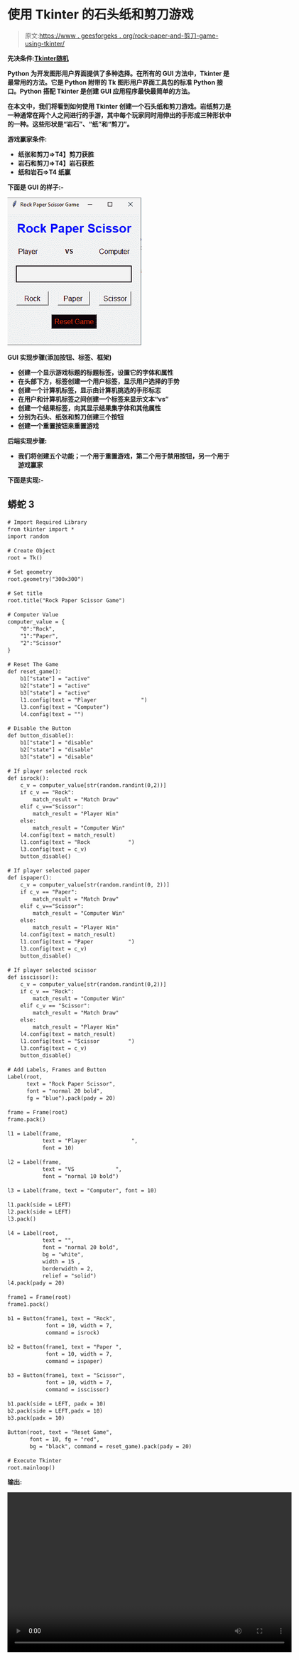 # 使用 Tkinter 的石头纸和剪刀游戏

> 原文:[https://www . geesforgeks . org/rock-paper-and-剪刀-game-using-tkinter/](https://www.geeksforgeeks.org/rock-paper-and-scissor-game-using-tkinter/)

**先决条件:**[**Tkinter**](https://www.geeksforgeeks.org/python-gui-tkinter/)**[**随机**](https://www.geeksforgeeks.org/random-numbers-in-python/)**

**Python 为开发图形用户界面提供了多种选择。在所有的 GUI 方法中，Tkinter 是最常用的方法。它是 Python 附带的 Tk 图形用户界面工具包的标准 Python 接口。Python 搭配 Tkinter 是创建 GUI 应用程序最快最简单的方法。**

**在本文中，我们将看到如何使用 Tkinter 创建一个石头纸和剪刀游戏。**岩纸剪刀**是一种通常在两个人之间进行的手游，其中每个玩家同时用伸出的手形成三种形状中的一种。这些形状是“岩石”、“纸”和“剪刀”。**

****游戏赢家条件:****

*   ****纸张**和**剪刀**=>T4】剪刀获胜**
*   ****岩石**和**剪刀**=>T4】岩石获胜**
*   ****纸**和**岩石**=>T4 纸赢**

****下面是 GUI 的样子:-****

**![](img/cd1559b6edb9a9049e10acd66502b88a.png)**

****GUI 实现步骤(添加按钮、标签、框架)****

*   **创建一个显示游戏标题的标题标签，设置它的字体和属性**
*   **在头部下方，标签创建一个用户标签，显示用户选择的手势**
*   **创建一个计算机标签，显示由计算机挑选的手形标志**
*   **在用户和计算机标签之间创建一个标签来显示文本“vs”**
*   **创建一个结果标签，向其显示结果集字体和其他属性**
*   **分别为石头、纸张和剪刀创建三个按钮**
*   **创建一个重置按钮来重置游戏**

****后端实现步骤:****

*   **我们将创建五个功能；一个用于重置游戏，第二个用于禁用按钮，另一个用于游戏赢家**

****下面是实现:-****

## **蟒蛇 3**

```
# Import Required Library
from tkinter import *
import random

# Create Object
root = Tk()

# Set geometry
root.geometry("300x300")

# Set title
root.title("Rock Paper Scissor Game")

# Computer Value
computer_value = {
    "0":"Rock",
    "1":"Paper",
    "2":"Scissor"
}

# Reset The Game
def reset_game():
    b1["state"] = "active"
    b2["state"] = "active"
    b3["state"] = "active"
    l1.config(text = "Player              ")
    l3.config(text = "Computer")
    l4.config(text = "")

# Disable the Button
def button_disable():
    b1["state"] = "disable"
    b2["state"] = "disable"
    b3["state"] = "disable"

# If player selected rock
def isrock():
    c_v = computer_value[str(random.randint(0,2))]
    if c_v == "Rock":
        match_result = "Match Draw"
    elif c_v=="Scissor":
        match_result = "Player Win"
    else:
        match_result = "Computer Win"
    l4.config(text = match_result)
    l1.config(text = "Rock            ")
    l3.config(text = c_v)
    button_disable()

# If player selected paper
def ispaper():
    c_v = computer_value[str(random.randint(0, 2))]
    if c_v == "Paper":
        match_result = "Match Draw"
    elif c_v=="Scissor":
        match_result = "Computer Win"
    else:
        match_result = "Player Win"
    l4.config(text = match_result)
    l1.config(text = "Paper           ")
    l3.config(text = c_v)
    button_disable()

# If player selected scissor
def isscissor():
    c_v = computer_value[str(random.randint(0,2))]
    if c_v == "Rock":
        match_result = "Computer Win"
    elif c_v == "Scissor":
        match_result = "Match Draw"
    else:
        match_result = "Player Win"
    l4.config(text = match_result)
    l1.config(text = "Scissor         ")
    l3.config(text = c_v)
    button_disable()

# Add Labels, Frames and Button
Label(root,
      text = "Rock Paper Scissor",
      font = "normal 20 bold",
      fg = "blue").pack(pady = 20)

frame = Frame(root)
frame.pack()

l1 = Label(frame,
           text = "Player              ",
           font = 10)

l2 = Label(frame,
           text = "VS             ",
           font = "normal 10 bold")

l3 = Label(frame, text = "Computer", font = 10)

l1.pack(side = LEFT)
l2.pack(side = LEFT)
l3.pack()

l4 = Label(root,
           text = "",
           font = "normal 20 bold",
           bg = "white",
           width = 15 ,
           borderwidth = 2,
           relief = "solid")
l4.pack(pady = 20)

frame1 = Frame(root)
frame1.pack()

b1 = Button(frame1, text = "Rock",
            font = 10, width = 7,
            command = isrock)

b2 = Button(frame1, text = "Paper ",
            font = 10, width = 7,
            command = ispaper)

b3 = Button(frame1, text = "Scissor",
            font = 10, width = 7,
            command = isscissor)

b1.pack(side = LEFT, padx = 10)
b2.pack(side = LEFT,padx = 10)
b3.pack(padx = 10)

Button(root, text = "Reset Game",
       font = 10, fg = "red",
       bg = "black", command = reset_game).pack(pady = 20)

# Execute Tkinter
root.mainloop()
```

****输出:****

**<video class="wp-video-shortcode" id="video-544258-1" width="640" height="360" preload="metadata" controls=""><source type="video/mp4" src="https://media.geeksforgeeks.org/wp-content/uploads/20210118125256/FreeOnlineScreenRecorderProject2.mp4?_=1">[https://media.geeksforgeeks.org/wp-content/uploads/20210118125256/FreeOnlineScreenRecorderProject2.mp4](https://media.geeksforgeeks.org/wp-content/uploads/20210118125256/FreeOnlineScreenRecorderProject2.mp4)</video>**